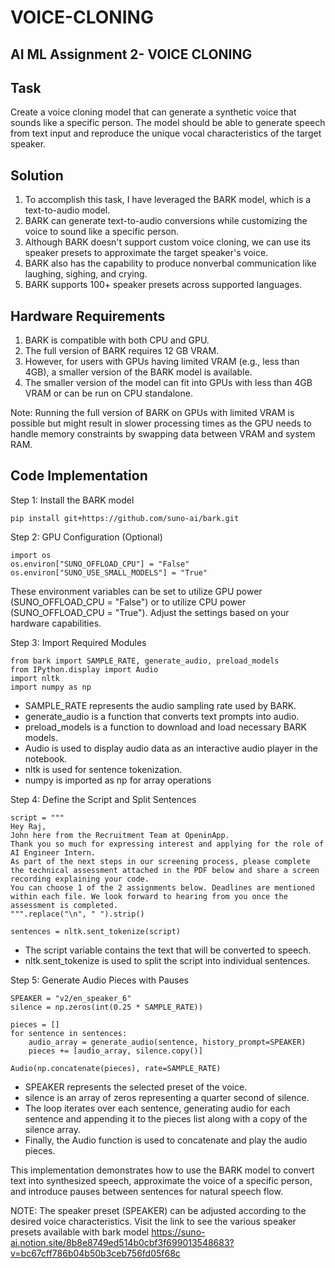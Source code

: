 # VOICE-CLONING
## AI ML Assignment 2- VOICE CLONING

## Task
Create a voice cloning model that can generate a synthetic voice that sounds like a specific person. The model should be able to generate speech from text input and reproduce the unique vocal characteristics of the target speaker.

## Solution 
1. To accomplish this task, I have leveraged the BARK model, which is a text-to-audio model.
2. BARK can generate text-to-audio conversions while customizing the voice to sound like a specific person.
3. Although BARK doesn't support custom voice cloning, we can use its speaker presets to approximate the target speaker's voice.
4. BARK also has the capability to produce nonverbal communication like laughing, sighing, and crying.
5. BARK supports 100+ speaker presets across supported languages.


## Hardware Requirements
1. BARK is compatible with both CPU and GPU.
2. The full version of BARK requires 12 GB VRAM.
3. However, for users with GPUs having limited VRAM (e.g., less than 4GB), a smaller version of the BARK model is available.
4. The smaller version of the model can fit into GPUs with less than 4GB VRAM or can be run on CPU standalone.

Note: Running the full version of BARK on GPUs with limited VRAM is possible but might result in slower processing times as the GPU needs to handle memory constraints by swapping data between VRAM and system RAM.

## Code Implementation

Step 1: Install the BARK model
```
pip install git+https://github.com/suno-ai/bark.git
```

Step 2: GPU Configuration (Optional)
```
import os
os.environ["SUNO_OFFLOAD_CPU"] = "False"
os.environ["SUNO_USE_SMALL_MODELS"] = "True"
```
These environment variables can be set to utilize GPU power (SUNO_OFFLOAD_CPU = "False") or to utilize CPU power (SUNO_OFFLOAD_CPU = "True"). Adjust the settings based on your hardware capabilities.

Step 3: Import Required Modules
```
from bark import SAMPLE_RATE, generate_audio, preload_models
from IPython.display import Audio
import nltk
import numpy as np
```

* SAMPLE_RATE represents the audio sampling rate used by BARK.
* generate_audio is a function that converts text prompts into audio.
* preload_models is a function to download and load necessary BARK models.
* Audio is used to display audio data as an interactive audio player in the notebook.
* nltk is used for sentence tokenization.
* numpy is imported as np for array operations

Step 4: Define the Script and Split Sentences
```
script = """
Hey Raj,
John here from the Recruitment Team at OpeninApp. 
Thank you so much for expressing interest and applying for the role of AI Engineer Intern.
As part of the next steps in our screening process, please complete the technical assessment attached in the PDF below and share a screen recording explaining your code.
You can choose 1 of the 2 assignments below. Deadlines are mentioned within each file. We look forward to hearing from you once the assessment is completed.
""".replace("\n", " ").strip()

sentences = nltk.sent_tokenize(script)
```
* The script variable contains the text that will be converted to speech.
* nltk.sent_tokenize is used to split the script into individual sentences.

Step 5: Generate Audio Pieces with Pauses
```
SPEAKER = "v2/en_speaker_6"
silence = np.zeros(int(0.25 * SAMPLE_RATE))

pieces = []
for sentence in sentences:
    audio_array = generate_audio(sentence, history_prompt=SPEAKER)
    pieces += [audio_array, silence.copy()]

Audio(np.concatenate(pieces), rate=SAMPLE_RATE)
```

* SPEAKER represents the selected preset of the voice.
* silence is an array of zeros representing a quarter second of silence.
* The loop iterates over each sentence, generating audio for each sentence and appending it to the pieces list along with a copy of the silence array.
* Finally, the Audio function is used to concatenate and play the audio pieces.

This implementation demonstrates how to use the BARK model to convert text into synthesized speech, approximate the voice of a specific person, and introduce pauses between sentences for natural speech flow.

NOTE: The speaker preset (SPEAKER) can be adjusted according to the desired voice characteristics.
Visit the link to see the various speaker presets available with bark model 
https://suno-ai.notion.site/8b8e8749ed514b0cbf3f699013548683?v=bc67cff786b04b50b3ceb756fd05f68c

